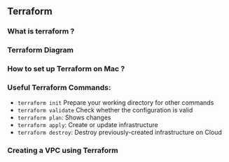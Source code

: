 ## Terraform 

### What is terraform ?

### Terraform Diagram 


### How to set up Terraform on Mac ? 





### Useful Terraform Commands: 

- `terraform init` Prepare your working directory for other commands
- `terraform validate` Check whether the configuration is valid
- `terraform plan`: Shows changes 
- `terraform apply`: Create or update infrastructure
- `terraform destroy`: Destroy previously-created infrastructure on Cloud

### Creating a VPC using Terraform 

